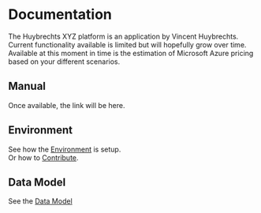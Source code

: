 # Documentation

The Huybrechts XYZ platform is an application by Vincent Huybrechts. Current functionality available is limited but will hopefully grow over time. Available at this moment in time is the estimation of Microsoft Azure pricing based on your different scenarios.

## Manual

Once available, the link will be here.

## Environment

See how the [Environment](./environment.md) is setup.  
Or how to [Contribute](./development.md).

## Data Model

See the [Data Model](./model/model_data.md)
